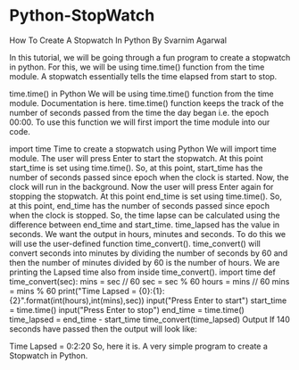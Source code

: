 # Python-StopWatch


How To Create A Stopwatch In Python
 By Svarnim Agarwal

In this tutorial, we will be going through a fun program to create a stopwatch in python. For this, we will be using time.time() function from the time module.
A stopwatch essentially tells the time elapsed from start to stop.

time.time() in Python
We will be using time.time() function from the time module. Documentation is here.
time.time() function keeps the track of the number of seconds passed from the time the day began i.e. the epoch 00:00.
To use this function we will first import the time module into our code.

import time
Time to create a stopwatch using Python
We will import time module.
The user will press Enter to start the stopwatch. At this point start_time is set using time.time(). So, at this point, start_time has the number of seconds passed since epoch when the clock is started.
Now, the clock will run in the background.
Now the user will press Enter again for stopping the stopwatch. At this point end_time is set using time.time(). So, at this point, end_time has the number of seconds passed since epoch when the clock is stopped.
So, the time lapse can be calculated using the difference between end_time and start_time.
time_lapsed has the value in seconds. We want the output in hours, minutes and seconds. To do this we will use the user-defined function time_convert().
time_convert() will convert seconds into minutes by dividing the number of seconds by 60 and then the number of minutes divided by 60 is the number of hours.
We are printing the Lapsed time also from inside time_convert().
import time
def time_convert(sec):
  mins = sec // 60
  sec = sec % 60
  hours = mins // 60
  mins = mins % 60
  print("Time Lapsed = {0}:{1}:{2}".format(int(hours),int(mins),sec))
input("Press Enter to start")
start_time = time.time()
input("Press Enter to stop")
end_time = time.time()
time_lapsed = end_time - start_time
time_convert(time_lapsed)
Output
If 140 seconds have passed then the output will look like:

Time Lapsed = 0:2:20
So, here it is.  A very simple program to create a Stopwatch in Python.
